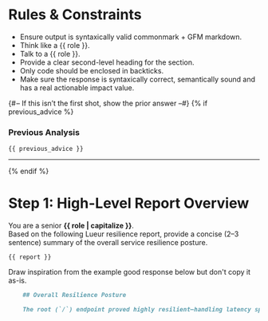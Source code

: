 # Rules & Constraints

- Ensure output is syntaxically valid commonmark + GFM markdown.
- Think like a {{ role }}.
- Talk to a {{ role }}.
- Provide a clear second-level heading for the section.
- Only code should be enclosed in backticks.
- Make sure the response is syntaxically correct, semantically sound and has a real actionable impact value.

{# – If this isn’t the first shot, show the prior answer –#}
{% if previous_advice %}
### Previous Analysis  
```text
{{ previous_advice }}
```  

---
{% endif %}

# Step 1: High-Level Report Overview

You are a senior **{{ role | capitalize }}**.  
Based on the following Lueur resilience report, provide a concise (2–3 sentence) summary of the overall service resilience posture.

```text
{{ report }}
```

Draw inspiration from the example good response below but don't copy it as-is.

```markdown
    ## Overall Resilience Posture

    The root (`/`) endpoint proved highly resilient—handling latency spikes, jitter, packet loss, bandwidth caps and injected HTTP errors with zero expectation failures and meeting all latency SLOs. In contrast, the `/users/{user_id}` endpoint broke under high-latency spikes, stair-step latency, packet loss and jitter, leading to status-code failures and missed P95 objectives, indicating that network-disturbance handling and timeout/retry logic need strengthening.
```
